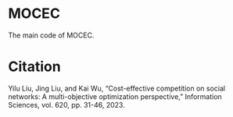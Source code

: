 # MOCEC
The main code of MOCEC.
# Citation
Yilu Liu, Jing Liu, and Kai Wu, “Cost-effective competition on social networks: A multi-objective optimization perspective,” Information Sciences, vol. 620, pp. 31-46, 2023.
